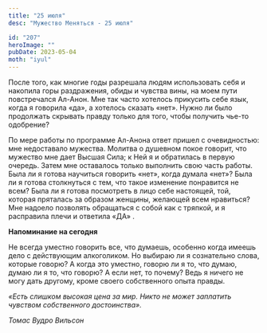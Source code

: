 ```yaml
---
title: "25 июля"
desc: "Мужество Меняться - 25 июля"

id: "207"
heroImage: ""
pubDate: 2023-05-04
moth: "iyul"
---
```


После того, как многие годы разрешала людям использовать себя и накопила горы
раздражения, обиды и чувства вины, на моем пути повстречался Ал-Анон. Мне так
часто хотелось прикусить себе язык, когда я говорила «да», а хотелось сказать
«нет». Нужно ли было продолжать скрывать правду только для того, чтобы
получить чье-то одобрение?

По мере работы по программе Ал-Анона ответ пришел с очевидностью: мне
недоставало мужества. Молитва о душевном покое говорит, что мужество мне дает
Высшая Сила; к Ней я и обратилась в первую очередь. Затем мне оставалось
только выполнить свою часть работы. Была ли я готова научиться говорить «нет»,
когда думала «нет»? Была ли я готова столкнуться с тем, что такое изменение
понравится не всем? Была ли я готова посмотреть в лицо себе настоящей, той,
которая пряталась за образом женщины, желающей всем нравиться? Мне надоело
позволять обращаться с собой как с тряпкой, и я расправила плечи и ответила
«ДА» .

**Напоминание на сегодня**

Не всегда уместно говорить все, что думаешь, особенно когда имеешь дело с
действующим алкоголиком. Но выбираю ли я сознательно слова, которые говорю? А
когда это уместно, говорю ли я то, что думаю, думаю ли я то, что говорю? А
если нет, то почему? Ведь я ничего не могу дать другому, кроме своего
собственного опыта правды.

_«Есть слишком высокая цена за мир. Никто не может заплатить чувством
собственного достоинства»._

_Томас Вудро Вильсон_
